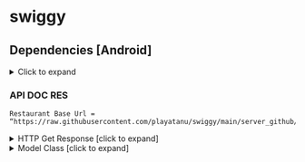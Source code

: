 # swiggy


## Dependencies [Android]
<details>
     <summary> Click to expand </summary>
     
* [intl](https://pub.dev/packages/intl)
* [uuid](https://pub.dev/packages/uuid)
* [http](https://pub.dev/packages/http)
* [share](https://pub.dev/packages/share)
* [provider](https://pub.dev/packages/provider)
* [url_launcher](https://pub.dev/packages/url_launcher)
* [google_fonts](https://pub.dev/packages/google_fonts)
* [image_picker](https://pub.dev/packages/image_picker)
* [firebase_auth](https://pub.dev/packages/firebase_auth)
* [google_sign_in](https://pub.dev/packages/google_sign_in)
* [firebase_database](https://pub.dev/packages/firebase_database)
* [google_fonts](https://pub.dev/packages/google_fonts)
* [theme_provider](https://pub.dev/packages/theme_provider)
* [get](https://pub.dev/packages/get)
* [get_storage](https://pub.dev/packages/get_storage)
* [flutter_secure_storage](https://pub.dev/packages/flutter_secure_storage)
* [fluttertoast](https://pub.dev/packages/fluttertoast)
     
</details>


### API DOC RES
```
Restaurant Base Url = “https://raw.githubusercontent.com/playatanu/swiggy/main/server_github/data”
```
<details>
     <summary> HTTP Get Response [click to expand] </summary>
  
```
Restaurant and Food Data API

Restaurant keys [ ]

resid, 
resname, 
resimage, 
resrating, 
food[List]]
 
Food keys [ ]
 fid, 
fname, 
fimage, 
nonvag, 
fdetels, 
fprice


HTTP Get Response

[
    {    
 //Restaurant keys [ resid, resname, resimage, resrating, food[List]]                
        "resid": 1,
        "resname": "Coffee Break Cafe",
        "resimage": "https://res.cloudinary.com/...",
        "resrating": 5.4,
        "foods": [
            {
                "fid": 1,
                "fname": "Chicken Pokora",
                "fimage": "https://res.cloudinary.com/...",
                "nonvag": 1,
                "fdetels": "5 Pics",
                "fprice": 175
            },
            {
                "fid": 2,
                "fname": "Chicken Lolipop",
                "fimage": "https://res.cloudinary.com/...,
                "fdetels": "6 Pics",
                "nonvag": 1,
                "fprice": 175
            }
                  ] //Food Item List Close
    } //Restaurant close
]


```

</details>


<details>
     <summary> Model Class [click to expand] </summary>
  
```
  Restaurant Data Model Class
class ResModel {
  int resid;
  String resname;
  String resimage;
  double resreatting;
  List<Foods> foods;

  ResModel(
      {this.resid, this.resname, this.resimage, this.resreatting, this.foods});

  ResModel.fromJson(Map<String, dynamic> json) {
    resid = json['resid'];
    resname = json['resname'];
    resimage = json['resimage'];
    resreatting = json['resreatting'];
    if (json['foods'] != null) {
      foods = new List<Foods>();
      json['foods'].forEach((v) {
        foods.add(new Foods.fromJson(v));
      });
    }
  }

  Map<String, dynamic> toJson() {
    final Map<String, dynamic> data = new Map<String, dynamic>();
    data['resid'] = this.resid;
    data['resname'] = this.resname;
    data['resimage'] = this.resimage;
    data['resreatting'] = this.resreatting;
    if (this.foods != null) {
      data['foods'] = this.foods.map((v) => v.toJson()).toList();
    }
    return data;
  }
}

Food Model Data Class

class Foods {
  int fid;
  String fname;
  String fimage;
  int nonvag;
  String fdetels;
  int fprice;

  Foods(
      {this.fid,
      this.fname,
      this.fimage,
      this.nonvag,
      this.fdetels,
      this.fprice});

  Foods.fromJson(Map<String, dynamic> json) {
    fid = json['fid'];
    fname = json['fname'];
    fimage = json['fimage'];
    nonvag = json['nonvag'];
    fdetels = json['fdetels'];
    fprice = json['fprice'];
  }

  Map<String, dynamic> toJson() {
    final Map<String, dynamic> data = new Map<String, dynamic>();
    data['fid'] = this.fid;
    data['fname'] = this.fname;
    data['fimage'] = this.fimage;
    data['nonvag'] = this.nonvag;
    data['fdetels'] = this.fdetels;
    data['fprice'] = this.fprice;
    return data;
  }
}

  ```
  
  </details>
